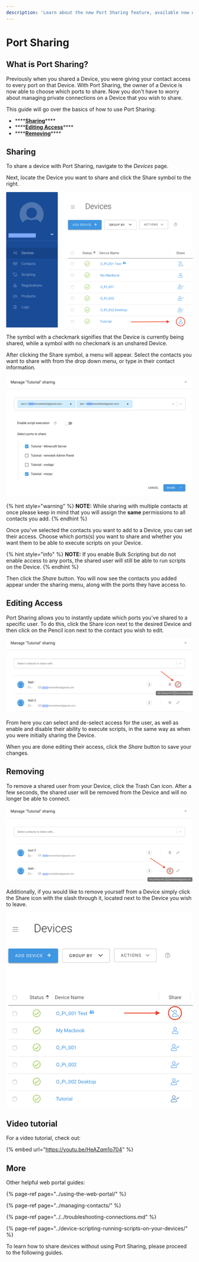 ```yaml
---
description: 'Learn about the new Port Sharing feature, available now on the Web Portal.'
---
```


# Port Sharing

## What is Port Sharing?

Previously when you shared a Device, you were giving your contact access to every port on that Device. With Port Sharing, the owner of a Device is now able to choose which ports to share. Now you don't have to worry about managing private connections on a Device that you wish to share. 

This guide will go over the basics of how to use Port Sharing:

* \*\*\*\*[**Sharing**](port-sharing.md#sharing)\*\*\*\*
* \*\*\*\*[**Editing Access**](port-sharing.md#editing-access)\*\*\*\*
* \*\*\*\*[**Removing**](port-sharing.md#removing)\*\*\*\*

## Sharing

To share a device with Port Sharing, navigate to the _Devices_ page.

Next, locate the Device you want to share and click the Share symbol to the right.

![](../../.gitbook/assets/port-sharing-1%20%281%29.png)

The symbol with a checkmark signifies that the Device is currently being shared, while a symbol with no checkmark is an unshared Device.

After clicking the Share symbol, a menu will appear. Select the contacts you want to share with from the drop down menu, or type in their contact information. 

![](../../.gitbook/assets/screen-shot-2020-02-17-at-5.37.37-pm.png)

{% hint style="warning" %}
**NOTE:** While sharing with multiple contacts at once please keep in mind that you will assign the **same** permissions to all contacts you add.
{% endhint %}

Once you've selected the contacts you want to add to a Device, you can set their access. Choose which ports\(s\) you want to share and whether you want them to be able to execute scripts on your Device.

{% hint style="info" %}
**NOTE:** If you enable Bulk Scripting but do not enable access to any ports, the shared user will still be able to run scripts on the Device.
{% endhint %}

Then click the _Share_ button. You will now see the contacts you added appear under the sharing menu, along with the ports they have access to.

## Editing Access

Port Sharing allows you to instantly update which ports you've shared to a specific user. To do this, click the Share icon next to the desired Device and then click on the Pencil icon next to the contact you wish to edit.

![The bubbled number denotes the amount of ports shared to the user.](../../.gitbook/assets/fix-1.png)

From here you can select and de-select access for the user, as well as enable and disable their ability to execute scripts, in the same way as when you were initially sharing the Device. 

When you are done editing their access, click the _Share_ button to save your changes.

## Removing

To remove a shared user from your Device, click the Trash Can icon. After a few seconds, the shared user will be removed from the Device and will no longer be able to connect. 

![](../../.gitbook/assets/fix-2.png)

Additionally, if you would like to remove yourself from a Device simply click the Share icon with the slash through it, located next to the Device you wish to leave.

![](../../.gitbook/assets/port-sharing-5.png)

## Video tutorial

For a video tutorial, check out:

{% embed url="https://youtu.be/HeAZqm1o704" %}

## More

Other helpful web portal guides:

{% page-ref page="../using-the-web-portal/" %}

{% page-ref page="../managing-contacts/" %}

{% page-ref page="../../troubleshooting-connections.md" %}

{% page-ref page="../device-scripting-running-scripts-on-your-devices/" %}

To learn how to share devices without using Port Sharing, please proceed to the following guides.


